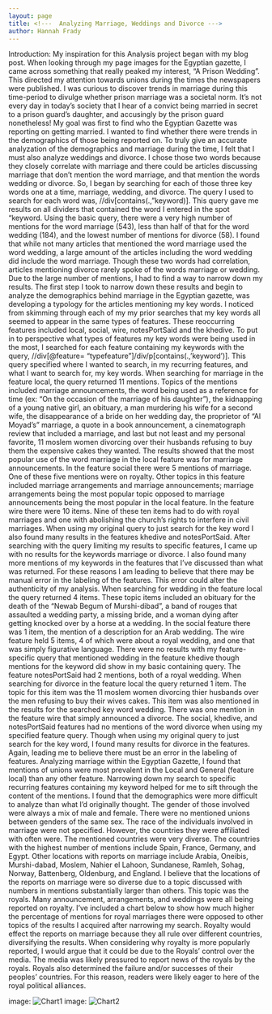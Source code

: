 ```yaml
---
layout: page
title: <!---  Analyzing Marriage, Weddings and Divorce --->
author: Hannah Frady
---
```

Introduction:
My inspiration for this Analysis project began with my blog post. When looking through my page images for the Egyptian gazette, I came across something that really peaked my interest, “A Prison Wedding”. This directed my attention towards unions during the times the newspapers were published. I was curious to discover trends in marriage during this time-period to divulge whether prison marriage was a societal norm. It’s not every day in today’s society that I hear of a convict being married in secret to a prison guard’s daughter, and accusingly by the prison guard nonetheless! My goal was first to find who the Egyptian Gazette was reporting on getting married. I wanted to find whether there were trends in the demographics of those being reported on. To truly give an accurate analyzation of the demographics and marriage during the time, I felt that I must also analyze weddings and divorce. I chose those two words because they closely correlate with marriage and there could be articles discussing marriage that don’t mention the word marriage, and that mention the words wedding or divorce. So, I began by searching for each of those three key words one at a time, marriage, wedding, and divorce. The query I used to search for each word was, //div[contains(.,”keyword)]. This query gave me results on all dividers that contained the word I entered in the spot “keyword. 
Using the basic query, there were a very high number of mentions for the word marriage (543), less than half of that for the word wedding (184), and the lowest number of mentions for divorce (58). I found that while not many articles that mentioned the word marriage used the word wedding, a large amount of the articles including the word wedding did include the word marriage. Though these two words had correlation, articles mentioning divorce rarely spoke of the words marriage or wedding.
Due to the large number of mentions, I had to find a way to narrow down my results. The first step I took to narrow down these results and begin to analyze the demographics behind marriage in the Egyptian gazette, was developing a typology for the articles mentioning my key words. I noticed from skimming through each of my my prior searches that my key words all seemed to appear in the same types of features. These reoccurring features included local, social, wire, notesPortSaid and the khedive. To put in to perspective what types of features my key words were being used in the most, I searched for each feature containing my keywords with the query, //div[@feature= “typefeature”]/div/p[contains(.,’keyword’)]. This query specified where I wanted to search, in my recurring features, and what I want to search for, my key words.
When searching for marriage in the feature local, the query returned 11 mentions. Topics of the mentions included marriage announcements, the word being used as a reference for time (ex: “On the occasion of the marriage of his daughter”), the kidnapping of a young native girl, an obituary, a man murdering his wife for a second wife, the disappearance of a bride on her wedding day, the proprietor of “Al Moyad’s” marriage, a quote in a book announcement, a cinematograph review that included a marriage, and last but not least  and my personal favorite, 11 moslem women divorcing over their husbands refusing to buy them the expensive cakes they wanted. The results showed that the most popular use of the word marriage in the local feature was for marriage announcements. In the feature social there were 5 mentions of marriage. One of these five mentions were on royalty. Other topics in this feature included marriage arrangements and marriage announcements; marriage arrangements being the most popular topic opposed to marriage announcements being the most popular in the local feature. In the feature wire there were 10 items. Nine of these ten items had to do with royal marriages and one with abolishing the church’s rights to interfere in civil marriages. When using my original query to just search for the key word I also found many results in the features khedive and notesPortSaid. After searching with the query limiting my results to specific features, I came up with no results for the keywords marriage or divorce. I also found many more mentions of my keywords in the features that I’ve discussed than what was returned. For these reasons I am leading to believe that there may be manual error in the labeling of the features. This error could alter the authenticity of my analysis.
When searching for wedding in the feature local the query returned 4 items. These topic items included an obituary for the death of the “Newab Begum of Murshi-dibad”, a band of rouges that assaulted a wedding party, a missing bride, and a woman dying after getting knocked over by a horse at a wedding. In the social feature there was 1 item, the mention of a description for an Arab wedding. The wire feature held 5 items, 4 of which were about a royal wedding, and one that was simply figurative language. There were no results with my feature-specific query that mentioned wedding in the feature khedive though mentions for the keyword did show in my basic containing query. The feature notesPortSaid had 2 mentions, both of a royal wedding.
When searching for divorce in the feature local the query returned 1 item. The topic for this item was the 11 moslem women divorcing thier husbands over the men refusing to buy their wives cakes. This item was also mentioned in the results for the searched key word wedding. There was one mention in the feature wire that simply announced a divorce. The social, khedive, and notesPortSaid features had no mentions of the word divorce when using my specified feature query. Though when using my original query to just search for the key word, I found many results for divorce in the features. Again, leading me to believe there must be an error in the labeling of features.
Analyzing marriage within the Egyptian Gazette, I found that mentions of unions were most prevalent in the Local and General (feature local) than any other feature. Narrowing down my search to specific recurring features containing my keyword helped for me to sift through the content of the mentions. I found that the demographics were more difficult to analyze than what I’d originally thought. The gender of those involved were always a mix of male and female. There were no mentioned unions between genders of the same sex. The race of the individuals involved in marriage were not specified. However, the countries they were affiliated with often were. The mentioned countries were very diverse. The countries with the highest number of mentions include Spain, France, Germany, and Egypt. Other locations with reports on marriage include Arabia, Oneibis, Murshi-dabad, Moslem, Nahier el Lahoon, Sundanese, Ramleh, Sohag, Norway, Battenberg, Oldenburg, and England.
I believe that the locations of the reports on marriage were so diverse due to a topic discussed with numbers in mentions substantially larger than others. This topic was the royals. Many announcement, arrangements, and weddings were all being reported on royalty. I’ve included a chart below to show how much higher the percentage of mentions for royal marriages there were opposed to other topics of the results I acquired after narrowing my search. Royalty would effect the reports on marriage because they all rule over different countries, diversifying the results. When considering why royalty is more popularly reported, I would argue that it could be due to the Royals’ control over the media. The media was likely pressured to report news of the royals by the royals. Royals also determined the failure and/or successes of their peoples’ countries. For this reason, readers were likely eager to here of the royal political alliances.

image: ![Chart1](Chart1.jpeg)
image: ![Chart2](Chart2.jpeg)
